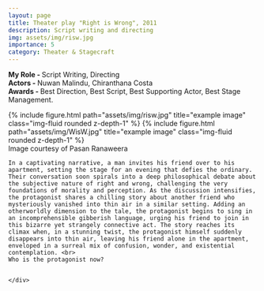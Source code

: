 ```yaml
---
layout: page
title: Theater play "Right is Wrong", 2011
description: Script writing and directing
img: assets/img/risw.jpg
importance: 5
category: Theater & Stagecraft
---
```

<b>My Role - </b> Script Writing, Directing<br>
<b>Actors - </b> Nuwan Malindu, Chiranthana Costa<br>
<b>Awards - </b> Best Direction, Best Script, Best Supporting Actor, Best Stage Management.<br>
<div class="row">
    <div class="col-sm mt-3 mt-md-0">
        {% include figure.html path="assets/img/risw.jpg" title="example image" class="img-fluid rounded z-depth-1" %}
        {% include figure.html path="assets/img/WisW.jpg" title="example image" class="img-fluid rounded z-depth-1" %}
        <div class="caption">
            Image courtesy of Pasan Ranaweera
        </div>
    </div>
    <div class="col-sm mt-3 mt-md-0">
    
    In a captivating narrative, a man invites his friend over to his apartment, setting the stage for an evening that defies the ordinary. Their conversation soon spirals into a deep philosophical debate about the subjective nature of right and wrong, challenging the very foundations of morality and perception. As the discussion intensifies, the protagonist shares a chilling story about another friend who mysteriously vanished into thin air in a similar setting. Adding an otherworldly dimension to the tale, the protagonist begins to sing in an incomprehensible gibberish language, urging his friend to join in this bizarre yet strangely connective act. The story reaches its climax when, in a stunning twist, the protagonist himself suddenly disappears into thin air, leaving his friend alone in the apartment, enveloped in a surreal mix of confusion, wonder, and existential contemplation. <br>
    Who is the protagonist now?


    </div>
        
</div>

